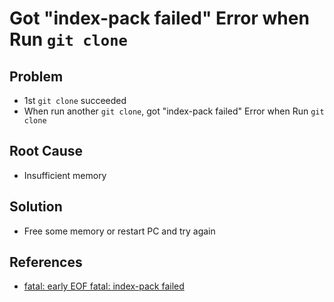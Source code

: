 # Got "index-pack failed" Error when Run `git clone`

## Problem
* 1st `git clone` succeeded
* When run another `git clone`, got "index-pack failed" Error when Run `git clone`

## Root Cause
* Insufficient memory

## Solution
* Free some memory or restart PC and try again

## References
* [fatal: early EOF fatal: index-pack failed](https://stackoverflow.com/questions/21277806/fatal-early-eof-fatal-index-pack-failed)
